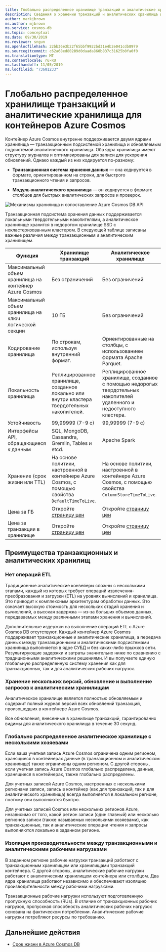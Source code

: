 ```yaml
---
title: Глобально распределенное хранилище транзакций и аналитические хранилища для контейнеров Azure Cosmos
description: Сведения о хранении транзакций и аналитических хранилища и их параметрах конфигурации для контейнеров Azure Cosmos.
author: markjbrown
ms.author: mjbrown
ms.service: cosmos-db
ms.topic: conceptual
ms.date: 09/30/2019
ms.reviewer: sngun
ms.openlocfilehash: 22bb36e3b22f65bbf9922bd31e4b2e041cdb8979
ms.sourcegitcommit: c62a68ed80289d0daada860b837c31625b0fa0f0
ms.translationtype: MT
ms.contentlocale: ru-RU
ms.lasthandoff: 11/05/2019
ms.locfileid: "73601233"
---
```

# <a name="globally-distributed-transactional-and-analytical-storage-for-azure-cosmos-containers"></a>Глобально распределенное хранилище транзакций и аналитические хранилища для контейнеров Azure Cosmos

Контейнер Azure Cosmos внутренне поддерживается двумя ядрами хранилища — транзакционным подсистемой хранилища и обновляемым подсистемой аналитического хранилища. Оба ядра хранилища имеют структуру журналов и оптимизированы для записи для ускорения обновлений. Однако каждый из них кодируется по-разному:

* **Транзакционная система хранения данных** — она кодируется в формате, ориентированном на строки, для быстрого транзакционного чтения и запросов.

* **Модуль аналитического хранилища** — он кодируется в формате столбцов для быстрых аналитических запросов и проверок.

![Механизмы хранилища и сопоставление Azure Cosmos DB API](./media/globally-distributed-transactional-analytical-storage/storage-engines-api-mapping.png)

Транзакционная подсистема хранения данных поддерживается локальными твердотельными накопителями, а аналитическое хранилище хранится в недорогом хранилище SSD с некластеризованным кластером. В следующей таблице записаны важные различия между транзакционным и аналитическим хранилищем.


|Функция  |Хранилище транзакций  |Аналитическое хранилище |
|---------|---------|---------|
|Максимальный объем хранилища на контейнер Azure Cosmos |   Без ограничений      |    Без ограничений     |
|Максимальный объем хранилища на ключ логической секции   |   10 ГБ      |   Без ограничений      |
|Кодирование хранилища  |   По строкам, используя внутренний формат.   |   Ориентированные на столбцы, с использованием формата Apache Parquet. |
|Локальность хранилища |   Реплицированное хранилище, созданное локально или внутри кластера твердотельных накопителей. |  Реплицированное хранилище, созданное с помощью недорогых твердотельных накопителей удаленного и недоступного кластера.       |
|Устойчивость  |    99,99999 (7-9 с)     |  99,99999 (7-9 с)       |
|Интерфейсы API, обращающиеся к данным  |   SQL, MongoDB, Cassandra, Gremlin, Tables и etcd.       | Apache Spark         |
|Хранение (срок жизни или TTL)   |  На основе политики, настроенной в контейнере Azure Cosmos, с помощью свойства `DefaultTimeToLive`.       |   На основе политики, настроенной в контейнере Azure Cosmos, с помощью свойства `ColumnStoreTimeToLive`.      |
|Цена за ГБ    |   Откройте [страницу цен](https://azure.microsoft.com/pricing/details/cosmos-db/)     |   Откройте [страницу цен](https://azure.microsoft.com/pricing/details/cosmos-db/)        |
|Цена за транзакции в хранилище    |  Откройте [страницу цен](https://azure.microsoft.com/pricing/details/cosmos-db/)         |   Откройте [страницу цен](https://azure.microsoft.com/pricing/details/cosmos-db/)        |

## <a name="benefits-of-transactional-and-analytical-storage"></a>Преимущества транзакционных и аналитических хранилищ

### <a name="no-etl-operations"></a>Нет операций ETL

Традиционные аналитические конвейеры сложны с несколькими этапами, каждый из которых требует операций извлечения-преобразования и загрузки (ETL) на уровнях вычислений и хранилища. Это приводит к комплексным архитектурам обработки данных. Это означает высокую стоимость для нескольких стадий хранения и вычислений, а высокая задержка — из-за больших объемов данных, передаваемых между различными этапами хранения и вычислений.  

Дополнительные издержки на выполнение операций ETL с Azure Cosmos DB отсутствуют. Каждый контейнер Azure Cosmos поддерживает транзакционные и аналитические хранилища, а передача данных между транзакционными и аналитическими подсистемами хранилища выполняется в ядре СУБД и без каких-либо прыжков сети. Результирующие задержки и затраты значительно ниже по сравнению с традиционными аналитическими решениями. И вы получаете единую глобальную распределенную систему хранения как для транзакционных, так и для аналитических рабочих нагрузок.  

### <a name="store-multiple-versions-update-and-query-the-analytical-storage"></a>Хранение нескольких версий, обновление и выполнение запросов к аналитическим хранилищам

Аналитическое хранилище является полностью обновляемым и содержит полный журнал версий всех обновлений транзакций, произошедших в контейнере Azure Cosmos.

Все обновления, внесенные в хранилище транзакций, гарантированно видимы для аналитического хранилища в течение 30 секунд. 

### <a name="globally-distributed-multi-master-analytical-storage"></a>Глобально распределенное аналитическое хранилище с несколькими хозяевами

Если ваша учетная запись Azure Cosmos ограничена одним регионом, хранящиеся в контейнерах данные (в транзакционном и аналитическом хранилище) также ограничены одним регионом. С другой стороны, если учетная запись Azure Cosmos глобально распределена, данные, хранящиеся в контейнерах, также глобально распределены.

Для учетных записей Azure Cosmos, настроенных с несколькими регионами записи, запись в контейнер (как для транзакций, так и для аналитического хранилища) всегда выполняется в локальном регионе, поэтому они выполняются быстро.

Для учетных записей Cosmos или нескольких регионов Azure, независимо от того, какой регион записи (один главный) или несколько регионов записи (также называемых несколькими хозяевами), как транзакционные, так и аналитические операции чтения и запросы выполняются локально в заданном регионе.

### <a name="performance-isolation-between-transactional-and-analytical-workloads"></a>Изоляция производительности между транзакционными и аналитическими рабочими нагрузками

В заданном регионе рабочие нагрузки транзакций работают с транзакционным хранилищем или хранилищами транзакций контейнера. С другой стороны, аналитические рабочие нагрузки работают с аналитическим хранилищем контейнера или столбцом. Два ядра хранилища работают независимо и обеспечивают изоляцию производительности между рабочими нагрузками.

Транзакционные рабочие нагрузки используют подготовленную пропускную способность (RUs). В отличие от транзакционных рабочих нагрузок, пропускная способность аналитических рабочих нагрузок основана на фактическом потреблении. Аналитические рабочие нагрузки потребляют ресурсы по требованию.

## <a name="next-steps"></a>Дальнейшие действия

* [Срок жизни в Azure Cosmos DB](time-to-live.md)
